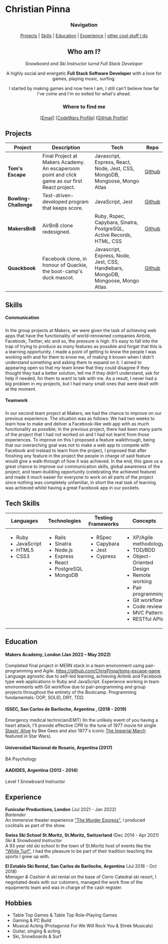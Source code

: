 # Christian Pinna

<div align="center">

### Navigation 

[Projects](#projects) |  [Skills](#skills) |
[Education](#education) |
[Experience](#experience) |
[other cool stuff I do](#hobbies)

## Who am I? 

*Snowboard and Ski Instructor turnd Full Stack Developer*

A highly social and energetic **Full Stack Software Developer** with a love for games, playing music, surfing.

I started by making games and now here I am, I still can't believe how far I've come and I'm so exited for what's ahead.

### Where to find me

[[Email]](mailto:christian.a.pinna@gmail.com)
[[CodeWars Profile]](https://www.codewars.com/users/ChristianPinna)
[[GitHub Profile]](https://github.com/ChrisPinna)

</div>


## Projects


| Project         | Description                                                                                         | Tech                                | Repo                                                                                                         |
| ----------------------- | ----------------------------------------------------------------------------------------------- | ----------------------------------- | ------------------------------------------------------------------------------------------------------------------------ |
| **Tom's Escape**      | Final Project at Makers Academy. An escaperoom point and click game as our first React project.                                 | Javascript, Express, React, Node, Jest, CSS, MongoDB, Mongoose, Mongo Atlas | [Github](https://github.com/ChrisPinna/toms-escape-game)            |
| **Bowling-Challenge**    | Test-driven-developed program that keeps score.    | JavaScript, Jest            | [Github](https://github.com/ChrisPinna/bowling-challenge) |
| **MakersBnB**           | AirBnB clone redesigned.       | Ruby, Rspec, Capybara, Sinatra, PostgreSQL, Active Records, HTML, CSS             | [Github](https://github.com/clovellbsc/Makersbnb)                                                                              |
| **Quackbook**      | Facebook clone, in honour of Quackie, the boot-camp's duck mascot. | Javascript, Express, Node, Jest, CSS, Handlebars, MongoDB, Mongoose, Mongo Atlas               |  [Github](https://github.com/jonnyabrams/acebook-quack-overflow)


## Skills

#### Communication
##### 

In the group projects at Makers, we were given the task of achieving web apps that have the functionality of world-renowned companies Airbnb, Facebook, Twitter, etc and so, the pressure is high.
It’s easy to fall into the trap of trying to produce as many features as possible and forget that this is a learning opportunity.
I made a point of getting to know the people I was working with and for them to know me, of making it known when I didn’t understand something and asking them to expand on it. I aimed to appearing open so that my team knew that they could disagree if they thought they had a better solution, tell me if they didn’t understand, ask for help if needed, for them to 𝘸𝘢𝘯𝘵 to talk with me.
As a result, I never had a big problem in my projects, but I had many small ones that were dealt with at the moment.

#### Teamwork
##### 

In our second team project at Makers, we had the chance to improve on our previous experience. The situation was as follows: We had two weeks to learn how to make and deliver a Facebook-like web app with as much functionality as possible; In the previous project, there had been many parts of the project that I had not worked on and I had not learnt from those experiences.
To improve on this I proposed a feature walkthrough, being that our overarching goal was not to make a web app to compete with Facebook and instead to learn from the project, I proposed that after finishing any feature in the project the people in charge of said feature would give a walk-through of how it was achieved.
In the end, this gave us a great chance to improve our communication skills, global awareness of the project, and team-building opportunity (celebrating the achieved feature) and made it much easier for everyone to work on all parts of the project since nothing was completely unfamiliar, in short the real task of learning was achieved whilst having a great Facebook app in our pockets.

## Tech Skills

<table>
  <thead>
    <tr>
      <th>Languages</th>
      <th>Technologies</th>
      <th>Testing Frameworks</th>
      <th>Concepts</th>
      <th>Tools</th>
    </tr>
  </thead>
  <tbody>
    <tr>
      <td style="vertical-align: top">
        <ul>
          <li>Ruby</li>
          <li>JavaScript</li>
          <li>HTML5</li>
          <li>CSS3</li>
        </ul>
      </td>
      <td style="vertical-align: top">
        <ul>
          <li>Rails</li>
          <li>Sinatra</li>
          <li>Node.js</li>
          <li>Express</li>
          <li>React</li>
          <li>PostgreSQL</li>
          <li>MongoDB</li>
        </ul>
      </td>
      <td style="vertical-align: top">
        <ul>
          <li>RSpec</li>
          <li>Capybara</li>
          <li>Jest</li>
          <li>Cypress</li>
        </ul>
      </td>
      <td style="vertical-align: top">
        <ul>
          <li>XP/Agile methodology</li>
          <li>TDD/BDD</li>
          <li>Object-Oriented Design</li>
          <li>Remote working</li>
          <li>Pair programming</li>
          <li>Git workflow</li>
          <li>Code review</li>
          <li>MVC Pattern</li>
          <li>RESTful APIs</li>
        </ul>
      </td>
      <td style="vertical-align: top">
        <ul>
          <li>VSCode</li>
          <li>Git</li>
          <li>Windows</li>
          <li>OSx</li>
        </ul>
      </td>
    </tr>
  </tbody>
</table>


## Education

#### Makers Academy, London (Jan 2022 – May 2022)
Completed final project in MERN stack in a team environment using pair-programming and Agile. https://github.com/ChrisPinna/toms-escape-game
Language agnostic due to self-led learning, achieving Airbnb and Facebook type web applications in Ruby and JavaScript.
Experience working in team environments with Git workflow due to pair-programming and group projects throughout the entirety of the Bootcamp.
Programming fundamentals: OOP, SOLID, DRY, TDD. 

#### ISSEC, San Carlos  de Bariloche, Argentina , (2018 - 2019)

Emergency medical technician(EMT) (In the unlikely event of you having a heart attack, I'll provide effective CPR to the tune of 1977 movie hit single [Stayin' Alive](https://www.bbc.co.uk/news/health-15552957) by Bee Gees and also 1977's iconic [The Imperial March](https://twitter.com/american_heart/status/992421900205936640) featured in Star Wars).

#### Universidad Nacional de Rosario, Argentina (2017)

BA Psychology 

#### AADIDES, Argentina (2013 - 2014)

Level 1 Snowboard Instructor

## Experience

**Funicular Productions, London** (Jul 2021 - Jan 2022)    
*Bartender*  
An immersive theater experience ["The Murder Express"](https://www.funicularproductions.com/), I produced cocktails as part of the show.

**Swiss Ski School St.Moritz, St.Moritz, Switzerland** (Dec 2014 - Apr 2021)    
*Ski & Snowboard Instructor*  
A 93 year old ski school In the town of St.Moritz host of events like the ["White Turf"](https://www.whiteturf.ch/), I had the pleasure to be part of their tradition teaching the sports I grew up with.

**El Establo Ski Rental, San Carlos de Bariloche, Argentina** (Jul 2018 - Oct 2018)    
*Manager & Cashier* 
A ski rental on the base of Cerro Catedral ski resort, I negotiated deals with our cutomers, managed the work flow of the equipments team and was in charge of the cash register.

## Hobbies

- Table Top Games & Table Top Role-Playing Games
- Gaming & PC Build
- Musical Acting (Protagonist For We Will Rock You & Shrek Musicals)
- Guitar, singing & acting
- Ski, Snowboards & Surf
